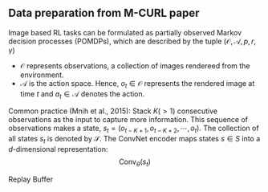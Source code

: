 



## Data preparation from M-CURL paper

Image based RL tasks can be formulated as partially observed Markov decision processes (POMDPs), which are described by the tuple $(\mathcal{O}, \mathcal{A}, p, r, \gamma)$
- $\mathcal{O}$ represents observations, a collection of images rendereed from the environment. 
- $\mathcal{A}$ is the action space. 
Hence, $o_t \in \mathcal{O}$ represents the rendered image at time $t$ and $a_t\in \mathcal{A}$ denotes the action. 

Common practice (Mnih et al., 2015):
Stack $K (>1)$ consecutive observations as the input to capture more information. This sequence of observations makes a state, $s_t = (o_{t-K+1}, o_{t-K+2}, \cdots, o_t)$. The collection of all states $s_t$ is denoted by $\mathcal{S}$. The ConvNet encoder maps states $s\in S$ into a $d$-dimensional representation: 
$$\text{Conv}_\theta (s_t) $$


Replay Buffer 

